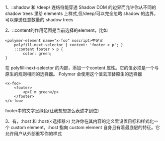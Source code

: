 1、::shadow 和 /deep/ 连结符能穿透 Shadow DOM 的边界而允许你从不同的 shadow trees 里给 elements 上样式,但/deep/可以完全忽略 shadow 的边界，可以穿透任意数量的 shadow trees

2、::content的作用范围是当前选择的element，比如

```
<polymer-element name="x-foo" noscript>中定义
	polyfill-next-selector { content: 'footer > p'; }
	::content footer > p {
		color: green;
}
```
在 polyfill-next-selector 的内部，添加一个content 属性。它的值必须是一个与原生的规则相同的选择器。 Polymer 会使用这个值去顶替原生的选择器	

```
<x-foo>
	<footer>
		<p>I'm green</p>
	</footer>
</x-foo>
```
footer中的文字呈绿色(让我想想怎么表述才到位)

3、有，:host 和 :host(<选择器>) 允许你在其内容的定义里设置目标和样式化一个 custom element，:host 指向 custom element 自身且有着最底层的特征。它允许用户从外部重写你的样式